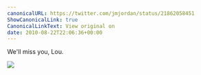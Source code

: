 ```yaml
---
canonicalURL: https://twitter.com/jmjordan/status/21862058451
ShowCanonicalLink: true
CanonicalLinkText: View original on
date: 2010-08-22T22:06:36+00:00
---
```

We'll miss you, Lou.

![](/images/21862058451-149986503.jpg)